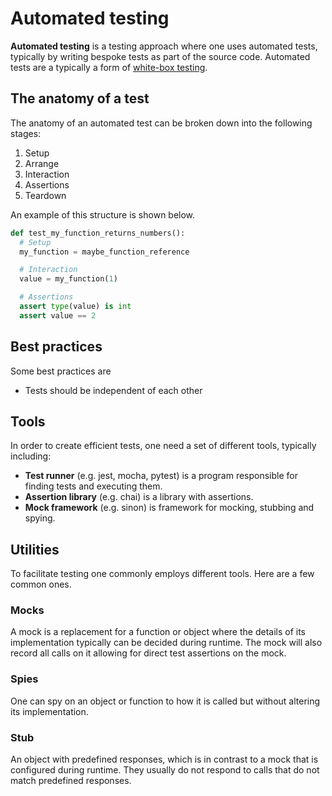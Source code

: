 # Automated testing

**Automated testing** is a testing approach where one uses automated tests,
typically by writing bespoke tests as part of the source code. Automated tests
are a typically a form of [white-box testing](../README.md#white-box-testing).

## The anatomy of a test

The anatomy of an automated test can be broken down into the following stages:

1. Setup
2. Arrange
3. Interaction
4. Assertions
5. Teardown

An example of this structure is shown below.

```py
def test_my_function_returns_numbers():
  # Setup
  my_function = maybe_function_reference

  # Interaction
  value = my_function(1)

  # Assertions
  assert type(value) is int
  assert value == 2
```

## Best practices

Some best practices are

- Tests should be independent of each other

## Tools

In order to create efficient tests, one need a set of different tools, typically
including:

- **Test runner** (e.g. jest, mocha, pytest) is a program responsible for
  finding tests and executing them.
- **Assertion library** (e.g. chai) is a library with assertions.
- **Mock framework** (e.g. sinon) is framework for mocking, stubbing and spying.

## Utilities

To facilitate testing one commonly employs different tools. Here are a few
common ones.

### Mocks

A mock is a replacement for a function or object where the details of its
implementation typically can be decided during runtime. The mock will also
record all calls on it allowing for direct test assertions on the mock.

### Spies

One can spy on an object or function to how it is called but without altering
its implementation.

### Stub

An object with predefined responses, which is in contrast to a mock that is
configured during runtime. They usually do not respond to calls that do not
match predefined responses.
